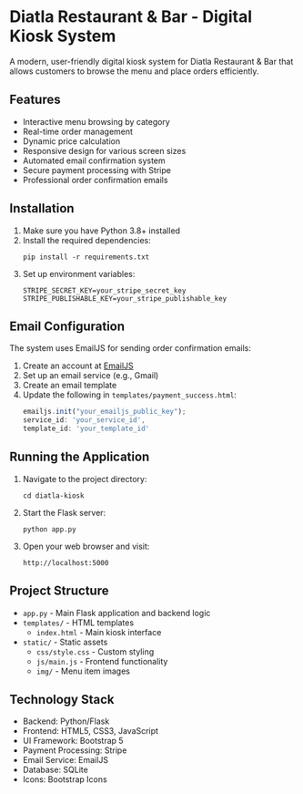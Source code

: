 # Diatla Restaurant & Bar - Digital Kiosk System

A modern, user-friendly digital kiosk system for Diatla Restaurant & Bar that allows customers to browse the menu and place orders efficiently.

## Features

- Interactive menu browsing by category
- Real-time order management
- Dynamic price calculation
- Responsive design for various screen sizes
- Automated email confirmation system
- Secure payment processing with Stripe
- Professional order confirmation emails

## Installation

1. Make sure you have Python 3.8+ installed
2. Install the required dependencies:
   ```
   pip install -r requirements.txt
   ```
3. Set up environment variables:
   ```
   STRIPE_SECRET_KEY=your_stripe_secret_key
   STRIPE_PUBLISHABLE_KEY=your_stripe_publishable_key
   ```

## Email Configuration

The system uses EmailJS for sending order confirmation emails:

1. Create an account at [EmailJS](https://www.emailjs.com/)
2. Set up an email service (e.g., Gmail)
3. Create an email template
4. Update the following in `templates/payment_success.html`:
   ```javascript
   emailjs.init("your_emailjs_public_key");
   service_id: 'your_service_id',
   template_id: 'your_template_id'
   ```

## Running the Application

1. Navigate to the project directory:
   ```
   cd diatla-kiosk
   ```

2. Start the Flask server:
   ```
   python app.py
   ```

3. Open your web browser and visit:
   ```
   http://localhost:5000
   ```

## Project Structure

- `app.py` - Main Flask application and backend logic
- `templates/` - HTML templates
  - `index.html` - Main kiosk interface
- `static/` - Static assets
  - `css/style.css` - Custom styling
  - `js/main.js` - Frontend functionality
  - `img/` - Menu item images

## Technology Stack

- Backend: Python/Flask
- Frontend: HTML5, CSS3, JavaScript
- UI Framework: Bootstrap 5
- Payment Processing: Stripe
- Email Service: EmailJS
- Database: SQLite
- Icons: Bootstrap Icons
